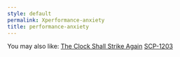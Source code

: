 ```yaml
---
style: default
permalink: Xperformance-anxiety
title: performance-anxiety
---
```

You may also like:
[The Clock Shall Strike Again](http://scp-wiki.net/the-clock-shall-strike-again)
[SCP-1203](http://scp-wiki.net/scp-1203)